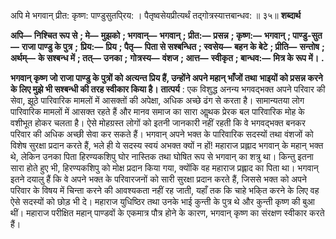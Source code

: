  

अपि मे भगवान् प्रीत: कृष्ण: पाण्डुसुतपि्रय: । पैतृष्वसेयप्रीत्यर्थं तद्गोत्रस्यात्तबान्धव: ॥ ३५॥ **शब्दार्थ** 

**अपि—** **निश्चित रूप से** **; मे—** **मुझको** **; भगवान्—** **भगवान्** **; प्रीत:—** **प्रसन्न** **; कृष्ण:—** **भगवान्** **; पाण्डु-सुत—** **राजा पाण्डु के पुत्र** **;** **प्रिय:—** **प्रिय** **; पैतृ—** **पिता से सश्बन्धित** **; स्वसेय—** **बहन के बेटे** **; प्रीति—** **सन्तोष** **; अर्थम्—** **के सश्बन्ध में** **; तत्—** **उनका** **;** **गोत्रस्य—** **वंशज** **; आत्त—** **स्वीकृत** **; बान्धव:—** **मित्र के रूप में।** **.** 

**भगवान् कृष्ण जो राजा पाण्डु के पुत्रों को अत्यन्त प्रिय हैं, उन्होंने अपने महान् भाँजों तथा** **भाइयों को प्रसन्न करने के लिए मुझे भी सश्बन्धी की तरह स्वीकार किया है।** **तात्पर्य** : एक विशुद्ध अनन्य भगवद्भक्त अपने परिवार की सेवा, झूठे पारिवारिक मामलों में आसक्तों की अपेक्षा, अधिक अच्छे ढंग से करता है। सामान्यतया लोग पारिवारिक मामलों में आसक्त रहते हैं और मानव समाज का सारा आॢथक प्रेरक बल पारिवारिक मोह के वशीभूत होकर चलता है। ऐसे मोहग्रस्त लोगों को इतनी जानकारी नहीं रहती कि वे भगवद्भक्त बनकर परिवार की अधिक अच्छी सेवा कर सकते हैं। भगवान् अपने भक्त के पारिवारिक सदस्यों तथा वंशजों को विशेष सुरक्षा प्रदान करते हैं, भले ही ये सदस्य स्वयं अभक्त क्यों न हों! महाराज प्रह्लाद भगवान् के महान् भक्त थे, लेकिन उनका पिता हिरण्यकशिपु घोर नास्तिक तथा घोषित रूप से भगवान् का शत्रु था। किन्तु इतना सारा होते हुए भी, हिरण्यकशिपु को मोक्ष प्रदान किया गया, क्योंकि वह महाराज प्रह्लाद का पिता था। भगवान् इतने दयालु हैं कि वे अपने भक्त के परिवारजनों को सारी सुरक्षा प्रदान करते हैं, जिससे भक्त को अपने परिवार के विषय में चिन्ता करने की आवश्यकता नहीं रह जाती, यहाँ तक कि चाहे भकि्त करने के लिए वह ऐसे सदस्यों को छोड़ भी दे। महाराज युधिष्ठिर तथा उनके भाई कुन्ती के पुत्र थे और कुन्ती कृष्ण की बुआ थीं। महाराज परीक्षित महान् पाण्डवों के एकमात्र पौत्र होने के कारण, भगवान् कृष्ण का संरक्षण स्वीकार करते हैं। 